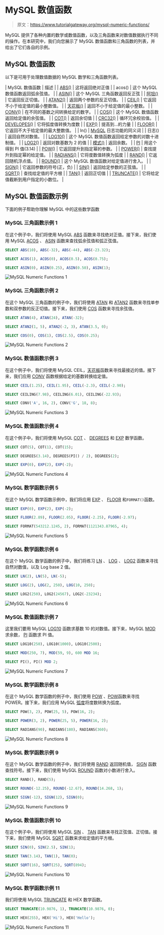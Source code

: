 # MySQL 数值函数

> 原文：<https://www.tutorialgateway.org/mysql-numeric-functions/>

MySQL 提供了各种内置的数学或数值函数，以及三角函数来对数值数据执行不同的操作。在本研究中，我们向您展示了 MySQL 数值函数和三角函数的列表，并给出了它们各自的示例。

## MySQL 数值函数

以下是可用于处理数值数据的 MySQL 数学和三角函数列表。

| MySQL 数值函数 | 描述 |
| [ABS()](https://www.tutorialgateway.org/mysql-abs-function/) | 这将返回绝对正值 |
| acos() | 这个 MySQL 数值函数返回弧余弦值。 |
| [ASIN()](https://www.tutorialgateway.org/mysql-asin-fnction/) | 这个 MySQL 三角函数返回反正弦 |
| [阿坦()](https://www.tutorialgateway.org/mysql-atan-function/) | 它返回反正切值。 |
| [ATAN2()](https://www.tutorialgateway.org/mysql-atan2-function/) | 返回两个参数的反正切值。 |
| [CEIL()](https://www.tutorialgateway.org/mysql-ceiling-function/) | 它返回不小于给定值的最小整数值。 |
| [天花板()](https://www.tutorialgateway.org/mysql-ceiling-function/) | 返回不小于给定值的最小整数。 |
| [CONV()](https://www.tutorialgateway.org/mysql-conv-function/) | 在不同的基数之间转换给定的数字。 |
| [COS()](https://www.tutorialgateway.org/mysql-cos-function/) | 这个 MySQL 数值函数返回给定值的余弦值。 |
| [COT()](https://www.tutorialgateway.org/mysql-cot-function/) | 返回余切值 |
| [CRC32()](https://www.tutorialgateway.org/mysql-crc32-function/) | 循环冗余校验值。 |
| [DEVELOPES()](https://www.tutorialgateway.org/mysql-degrees-function/) | 它将弧度值转换为度数 |
| [EXP()](https://www.tutorialgateway.org/mysql-exp-function/) | 提高到...的力量 |
| [FLOOR()](https://www.tutorialgateway.org/mysql-floor-function/) | 它返回不大于给定值的最大整数值。 |
| ln() | [MySQL](https://www.tutorialgateway.org/mysql-tutorial/) 日志功能的同义词 |
| 日志() | 返回自然对数值。 |
| [LOG10()](https://www.tutorialgateway.org/mysql-log10-function/) | 这个 MySQL 数值函数返回给定参数的对数十进制值。 |
| [LOG2()](https://www.tutorialgateway.org/mysql-log2-function/) | 返回对数基数为 2 的值 |
| [模式()](https://www.tutorialgateway.org/mysql-mod-function/) | 返回余数。 |
| [PI](https://www.tutorialgateway.org/mysql-pi-function/) | 用这个得到 PI 值(3.14) |
| [POW()](https://www.tutorialgateway.org/mysql-pow-function/) | 它返回提升到指定幂的参数。 |
| [POWER()](https://www.tutorialgateway.org/mysql-power-function/) | 查找提升到指定幂的给定值。 |
| [RADIANS()](https://www.tutorialgateway.org/mysql-radians-function/) | 它将度数值转换为弧度 |
| [RAND()](https://www.tutorialgateway.org/mysql-rand-function/) | 它返回随机浮点值。 |
| [ROUND()](https://www.tutorialgateway.org/mysql-round-function/) | 这个 MySQL 数值函数对给定值进行舍入。 |
| [SIGN()](https://www.tutorialgateway.org/mysql-sign-function/) | 它返回参数的符号(正，负) |
| [SIN()](https://www.tutorialgateway.org/mysql-sin-function/) | 返回给定参数的正弦值。 |
| [SQRT()](https://www.tutorialgateway.org/mysql-sqrt-function/) | 查找给定值的平方根 |
| [TAN()](https://www.tutorialgateway.org/mysql-tan-function/) | 返回正切值 |
| [TRUNCATE()](https://www.tutorialgateway.org/mysql-truncate-function/) | 它将给定值截断到用户指定的小数位。 |

## MySQL 数值函数示例

下面的例子帮助你理解 MySQL 中的这些数学函数

### MySQL 三角函数示例 1

在这个例子中，我们将使用 MySQL [ABS](https://www.tutorialgateway.org/mysql-abs-function/) 函数来寻找绝对正值。接下来，我们使用 MySQL [ACOS](https://www.tutorialgateway.org/mysql-acos-function/) 、 [ASIN](https://www.tutorialgateway.org/mysql-asin-fnction/) 函数来查找弧余弦值和弧正弦值。

```sql
SELECT ABS(10), ABS(-32), ABS(-44), ABS(-23.32);

SELECT ACOS(1), ACOS(0), ACOS(0.5), ACOS(0.75);

SELECT ASIN(0), ASIN(0.25), ASIN(0.50), ASIN(1);
```

![MySQL Numeric Functions 1](img/3a0b4362f524826be73ae4fda8cd2a77.png)

### MySQL 三角函数示例 2

在这个 MySQL 三角函数的例子中，我们将使用 [ATAN](https://www.tutorialgateway.org/mysql-atan-function/) 和 [ATAN2](https://www.tutorialgateway.org/mysql-atan2-function/) 函数来寻找单参数和双参数的反正切值。接下来，我们使用 [COS](https://www.tutorialgateway.org/mysql-cos-function/) 函数来寻找余弦值。

```sql
SELECT ATAN(4), ATAN(24), ATAN(-32);

SELECT ATAN2(1, 5), ATAN2(-2, 3), ATAN(3.5, 0);

SELECT COS(0), COS(1), COS(2.5), COS(0.25);
```

![MySQL Numeric Functions 2](img/c9c241088a3c6530c71ccb61fb92a52a.png)

### MySQL 数值函数示例 3

在这个例子中，我们将使用 MySQL CEIL，[天花板](https://www.tutorialgateway.org/mysql-ceiling-function/)函数来寻找最接近的值。接下来，我们应用 [CONV](https://www.tutorialgateway.org/mysql-conv-function/) 函数根据给定的基数转换给定值。

```sql
SELECT CEIL(1.25), CEIL(1.95), CEIL(-2.3), CEIL(-2.90);

SELECT CEILING(7.98), CEILING(6.01), CEILING(-22.93);

SELECT CONV('A', 16, 2), CONV('G', 18, 8);
```

![MySQL Numeric Functions 3](img/9a5e95c2502f3c690e2d038cfd4840f1.png)

### MySQL 数值函数示例 4

在这个例子中，我们将使用 MySQL [COT](https://www.tutorialgateway.org/mysql-cot-function/) 、 [DEGREES](https://www.tutorialgateway.org/mysql-degrees-function/) 和 [EXP](https://www.tutorialgateway.org/mysql-exp-function/) 数学函数。

```sql
SELECT COT(5), COT(1), COT(15);

SELECT DEGREES(3.14), DEGREES(PI() / 2), DEGREES(2);

SELECT EXP(0), EXP(2), EXP(-2);
```

![MySQL Numeric Functions 4](img/821979f09573486a6975cdb3beb845ab.png)

### MySQL 数学函数示例 5

在这个 MySQL 数学函数示例中，我们将应用 [EXP](https://www.tutorialgateway.org/mysql-exp-function/) 、 [FLOOR](https://www.tutorialgateway.org/mysql-floor-function/) 和`FORMAT()`函数。

```sql
SELECT EXP(0), EXP(2), EXP(-2);

SELECT FLOOR(2.89), FLOOR(2.05), FLOOR(-2.25), FLOOR(-2.97);

SELECT FORMAT(543212.1245, 2), FORMAT(1121343.87965, 4);
```

![MySQL Numeric Functions 5](img/fb22038a1ffc9c554aea56013df7814a.png)

### MySQL 数学函数示例 6

在这个 MySQL 数学函数的例子中，我们将练习 [LN](https://www.tutorialgateway.org/mysql-ln-function/) 、 [LOG](https://www.tutorialgateway.org/mysql-log-function/) 、 [LOG2](https://www.tutorialgateway.org/mysql-log2-function/) 函数来寻找自然对数值，以及 Log base 2 值。

```sql
SELECT LN(2), LN(5), LN(-5);

SELECT LOG(2), LOG(2, 250), LOG(10, 250);

SELECT LOG2(250), LOG2(24567), LOG2(-23234);
```

![MySQL Numeric Functions 6](img/58f1d7741cc9c2ea23fe501b2a5c4a30.png)

### MySQL 数值函数示例 7

这里我们要用 MySQL [LOG10](https://www.tutorialgateway.org/mysql-log10-function/) 函数求基数 10 的对数值。接下来，MySQL [MOD](https://www.tutorialgateway.org/mysql-mod-function/) 求余数， [PI](https://www.tutorialgateway.org/mysql-pi-function/) 函数求 PI 值。

```sql
SELECT LOG10(250), LOG10(1000), LOG10(2500);

SELECT MOD(250, 7), MOD(59, 9), 600 MOD 16;

SELECT PI(), PI() MOD 2;
```

![MySQL Numeric Functions 7](img/de84be4674678cf756e3cb3e777afc36.png)

### MySQL 数学函数示例 8

在这个 MySQL 数学函数的例子中，我们使用 [POW](https://www.tutorialgateway.org/mysql-pow-function/) 、[POW](https://www.tutorialgateway.org/mysql-power-function/)函数来寻找 POWER。接下来，我们应用 MySQL [弧度](https://www.tutorialgateway.org/mysql-radians-function/)将度数转换为弧度。

```sql
SELECT POW(3, 2), POW(25, 5), POW(16, 2);

SELECT POWER(3, 2), POWER(25, 5), POWER(16, 2);

SELECT RADIANS(90), RADIANS(180), RADIANS(360);
```

![MySQL Numeric Functions 8](img/b8402364922fa0efa4f8bbf62d5695d9.png)

### MySQL 数学函数示例 9

在这个 MySQL 数学函数的例子中，我们将使用 [RAND](https://www.tutorialgateway.org/mysql-rand-function/) 返回随机值， [SIGN](https://www.tutorialgateway.org/mysql-sign-function/) 函数查找符号。接下来，我们使用 MySQL [ROUND](https://www.tutorialgateway.org/mysql-round-function/) 函数对小数进行舍入。

```sql
SELECT RAND(), RAND(5);

SELECT ROUND(-12.25), ROUND(-12.67), ROUND(14.268, 1);

SELECT SIGN(-12), SIGN(12), SIGN(0);
```

![MySQL Numeric Functions 9](img/fa16046f572def4ba200f14f23089c64.png)

### MySQL 数值函数示例 10

在这个例子中，我们将使用 MySQL [SIN](https://www.tutorialgateway.org/mysql-sin-function/) 、 [TAN](https://www.tutorialgateway.org/mysql-tan-function/) 函数来寻找正弦值、正切值。接下来，我们使用 MySQL [SQRT](https://www.tutorialgateway.org/mysql-sqrt-function/) 函数来求给定值的平方根。

```sql
SELECT SIN(0), SIN(2.5), SIN(1);

SELECT TAN(3.14), TAN(1), TAN(0);

SELECT SQRT(16), SQRT(25), SQRT(894);
```

![MySQL Numeric Functions 10](img/7eb560d96ddefe9fd19517bf9fe0b69d.png)

### MySQL 数学函数示例 11

我们将使用 MySQL [TRUNCATE](https://www.tutorialgateway.org/mysql-truncate-function/) 和 HEX 数学函数。

```sql
SELECT TRUNCATE(10.9876, 1), TRUNCATE(10.9876, 0);

SELECT HEX(255), HEX('Hi'), HEX('Hello');
```

![MySQL Numeric Functions 11](img/03ef7b7b78572a12f80e59703d245803.png)